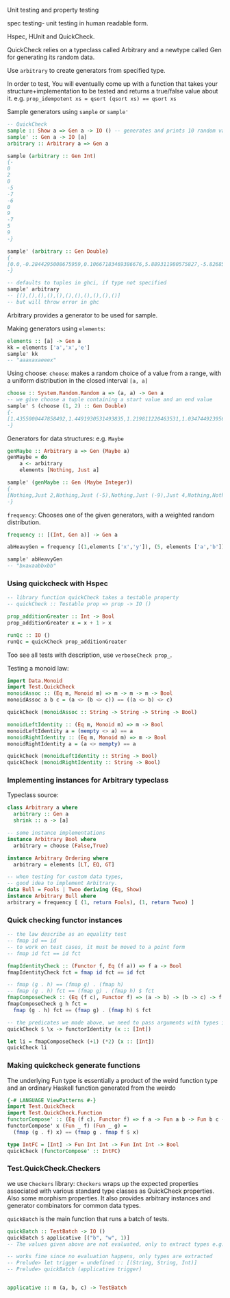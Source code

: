 
Unit testing and property testing

spec testing- unit testing in human readable form.

Hspec, HUnit and QuickCheck.

QuickCheck relies on a typeclass called Arbitrary and a newtype
called Gen for generating its random data.

Use `arbitrary` to create generators from specified type.

In order to test,
You will eventually come up with a 
function that takes your structure+implementation
to be tested and returns a true/false
value about it. e.g.
`prop_idempotent xs = qsort (qsort xs) == qsort xs`

Sample generators using `sample` or `sample'`
```hs
-- QuickCheck
sample :: Show a => Gen a -> IO () -- generates and prints 10 random values of type a
sample' :: Gen a -> IO [a]
arbitrary :: Arbitrary a => Gen a
```

```hs
sample (arbitrary :: Gen Int)
{-
0
2
0
-5
-7
-6
0
9
-7
5
9
-}

sample' (arbitrary :: Gen Double)
{-
[0.0,-0.2844295008675959,0.10667183469386676,5.889311980575827,-5.8268598472218525,-4.7254313280530456,9.152926452122317,-6.2092150878914065,-6.641874394650961,-5.055836213905848,-13.767724103274583]
-}

-- defaults to tuples in ghci, if type not specified
sample' arbitrary
-- [(),(),(),(),(),(),(),(),(),(),()]
-- but will throw error in ghc
```
Arbitrary provides a generator to be used for sample.

Making generators using `elements`:
```hs
elements :: [a] -> Gen a
kk = elements ['a','x','e']
sample' kk
-- "aaaxaxaeeex"
```

Using choose:
`choose`: makes a random choice of a value from a range, with a uniform distribution in the closed interval `[a, a]`
```hs
choose :: System.Random.Random a => (a, a) -> Gen a
-- we give choose a tuple containing a start value and an end value
sample' $ (choose (1, 2) :: Gen Double)
{-
[1.4355000447858492,1.4491930531493835,1.219811220463531,1.0347449239560924,1.7223233486928542,1.9933094279815102,1.0921965842747352,1.1387482313911679,1.3333408031857679,1.378731987652147,1.5081451590862542]
-}
```

Generators for data structures:
e.g. `Maybe`
```hs
genMaybe :: Arbitrary a => Gen (Maybe a)
genMaybe = do
    a <- arbitrary
    elements [Nothing, Just a]

sample' (genMaybe :: Gen (Maybe Integer))
{-
[Nothing,Just 2,Nothing,Just (-5),Nothing,Just (-9),Just 4,Nothing,Nothing,Just (-3),Just 16]
-}
```

`frequency`: Chooses one of the given generators, with a weighted random distribution.

```hs
frequency :: [(Int, Gen a)] -> Gen a

abHeavyGen = frequency [(1,elements ['x','y']), (5, elements ['a','b'])]

sample' abHeavyGen
-- "bxaxaabbxbb"
```

### Using quickcheck with Hspec

```hs
-- library function quickCheck takes a testable property
-- quickCheck :: Testable prop => prop -> IO ()

prop_additionGreater :: Int -> Bool
prop_additionGreater x = x + 1 > x

runQc :: IO ()
runQc = quickCheck prop_additionGreater
```

Too see all tests with description,
use `verboseCheck prop_`.

Testing a monoid law:
```hs
import Data.Monoid
import Test.QuickCheck
monoidAssoc :: (Eq m, Monoid m) => m -> m -> m -> Bool
monoidAssoc a b c = (a <> (b <> c)) == ((a <> b) <> c)

quickCheck (monoidAssoc :: String -> String -> String -> Bool)

monoidLeftIdentity :: (Eq m, Monoid m) => m -> Bool
monoidLeftIdentity a = (mempty <> a) == a
monoidRightIdentity :: (Eq m, Monoid m) => m -> Bool
monoidRightIdentity a = (a <> mempty) == a

quickCheck (monoidLeftIdentity :: String -> Bool)
quickCheck (monoidRightIdentity :: String -> Bool)

```

### Implementing instances for Arbitrary typeclass

Typeclass source:
```hs
class Arbitrary a where
  arbitrary :: Gen a
  shrink :: a -> [a]

-- some instance implementations
instance Arbitrary Bool where
  arbitrary = choose (False,True)

instance Arbitrary Ordering where
  arbitrary = elements [LT, EQ, GT]

-- when testing for custom data types, 
-- good idea to implement Arbitrary.
data Bull = Fools | Twoo deriving (Eq, Show)
instance Arbitrary Bull where
arbitrary = frequency [ (1, return Fools), (1, return Twoo) ]
```


### Quick checking functor instances


```hs
-- the law describe as an equality test
-- fmap id == id
-- to work on test cases, it must be moved to a point form
-- fmap id fct == id fct

fmapIdentityCheck :: (Functor f, Eq (f a)) => f a -> Bool
fmapIdentityCheck fct = fmap id fct == id fct

-- fmap (g . h) == (fmap g) . (fmap h)
-- fmap (g . h) fct == (fmap g) . (fmap h) $ fct
fmapComposeCheck :: (Eq (f c), Functor f) => (a -> b) -> (b -> c) -> f a -> Bool
fmapComposeCheck g h fct = 
  fmap (g . h) fct == (fmap g) . (fmap h) $ fct

-- the predicates we made above, we need to pass arguments with types in place where we want variability
quickCheck $ \x -> functorIdentity (x :: [Int])

let li = fmapComposeCheck (+1) (*2) (x :: [Int])
quickCheck li
```

### Making quickcheck generate functions

The underlying Fun type is essentially a product of the
weird function type and an ordinary Haskell function generated
from the weirdo
```hs
{-# LANGUAGE ViewPatterns #-}
import Test.QuickCheck
import Test.QuickCheck.Function
functorCompose' :: (Eq (f c), Functor f) => f a -> Fun a b -> Fun b c -> Bool
functorCompose' x (Fun _ f) (Fun _ g) =
  (fmap (g . f) x) == (fmap g . fmap f $ x)

type IntFC = [Int] -> Fun Int Int -> Fun Int Int -> Bool
quickCheck (functorCompose' :: IntFC)
```

### Test.QuickCheck.Checkers

we use `Checkers` library:
`Checkers` wraps up the expected properties associated with various standard type classes as QuickCheck properties. Also some morphism properties. It also provides arbitrary instances and generator combinators for common data types.

`quickBatch` is the main function that
runs a batch of tests.
```hs
quickBatch :: TestBatch -> IO ()
quickBatch $ applicative [("b", "w", 1)]
-- The values given above are not evaluated, only to extract types e.g.

-- works fine since no evaluation happens, only types are extracted
-- Prelude> let trigger = undefined :: [(String, String, Int)]
-- Prelude> quickBatch (applicative trigger)


applicative :: m (a, b, c) -> TestBatch
```
